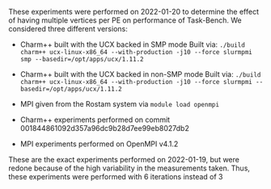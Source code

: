 These experiments were performed on 2022-01-20 to determine the effect of having multiple vertices per PE on performance of Task-Bench. We considered three different versions: 
- Charm++ built with the UCX backed in SMP mode
  Built via: ```./build charm++ ucx-linux-x86_64 --with-production -j10 --force slurmpmi smp --basedir=/opt/apps/ucx/1.11.2```
- Charm++ built with the UCX backed in non-SMP mode
  Built via: ```./build charm++ ucx-linux-x86_64 --with-production -j10 --force slurmpmi --basedir=/opt/apps/ucx/1.11.2```
- MPI given from the Rostam system via ```module load openmpi```

- Charm++ experiments performed on commit 001844861092d357a96dc9b28d7ee99eb8027db2
- MPI experiments performed on OpenMPI v4.1.2


These are the exact experiments performed on 2022-01-19, but were redone because of the high variability in the measurements taken. Thus, these experiments were performed with 6 iterations instead of 3
